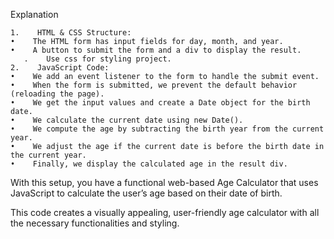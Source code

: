 Explanation

    1.    HTML & CSS Structure:
    •    The HTML form has input fields for day, month, and year.
    •    A button to submit the form and a div to display the result.
       .    Use css for styling project.
    2.    JavaScript Code:
    •    We add an event listener to the form to handle the submit event.
    •    When the form is submitted, we prevent the default behavior (reloading the page).
    •    We get the input values and create a Date object for the birth date.
    •    We calculate the current date using new Date().
    •    We compute the age by subtracting the birth year from the current year.
    •    We adjust the age if the current date is before the birth date in the current year.
    •    Finally, we display the calculated age in the result div.

With this setup, you have a functional web-based Age Calculator that uses JavaScript to calculate the user’s age based on their date of birth.

This code creates a visually appealing, user-friendly age calculator with all the necessary functionalities and styling.
